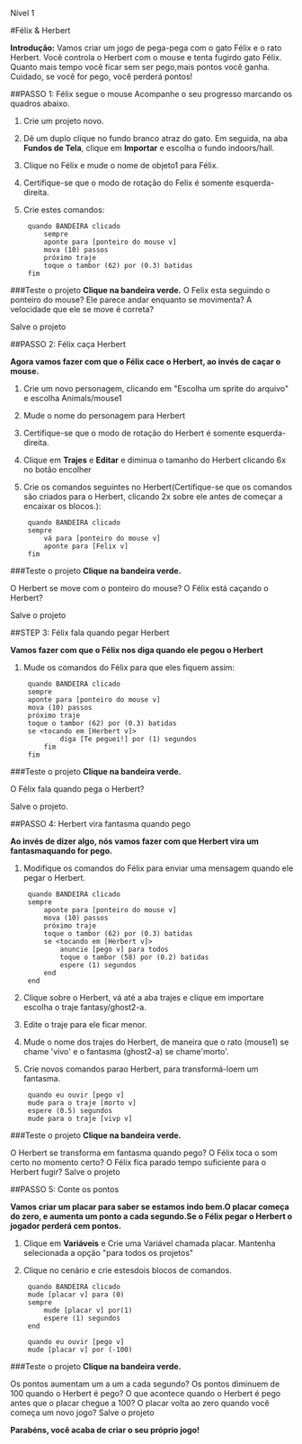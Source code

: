 Nível 1

#Félix & Herbert

__Introdução:__Vamos criar um jogo de pega-pega com o gato Félix e o rato Herbert. Você controla o Herbert com o mouse e tenta fugirdo gato Félix. Quanto mais tempo você ficar sem ser pego,mais pontos você ganha. Cuidado, se você for pego, você perderá pontos!
##PASSO 1: Félix segue o mouse
Acompanhe o seu progresso marcando os quadros abaixo.
1. Crie um projeto novo.2. Dê um duplo clique no fundo branco atraz do gato. Em seguida, na aba __Fundos de Tela__, clique em __Importar__ e escolha o fundo indoors/hall.3. Clique no  Félix e mude o nome de objeto1 para Félix. 4. Certifique-se que o modo de rotação do Felix é somente esquerda-direita.5. Crie estes comandos:

		quando BANDEIRA clicado
			sempre
			aponte para [ponteiro do mouse v]
			mova (10) passos
			próximo traje
			toque o tambor (62) por (0.3) batidas
		fim
		
###Teste o projeto__Clique na bandeira verde.__O Felix esta seguindo o ponteiro do mouse? Ele parece andar enquanto se movimenta? A velocidade que ele se move é correta?
Salve o projeto
##PASSO 2: Félix caça Herbert
__Agora vamos fazer com que o Félix cace o Herbert, ao invés de caçar o mouse.__
1. Crie um novo personagem, clicando em "Escolha um sprite do arquivo" e escolha Animals/mouse12. Mude o nome do personagem para Herbert
3. Certifique-se que o modo de rotação do Herbert é  somente esquerda-direita.
4. Clique em __Trajes__ e __Editar__ e diminua o tamanho do Herbert clicando 6x no botão encolher5. Crie os comandos seguintes no Herbert(Certifique-se que os comandos são criados para o Herbert, clicando 2x sobre ele antes de começar a encaixar os blocos.): 

		quando BANDEIRA clicado
		sempre
			vá para [ponteiro do mouse v]
			aponte para [Felix v]		
		fim
###Teste o projeto__Clique na bandeira verde.__
O Herbert se move com o ponteiro do mouse? O Félix está caçando o Herbert?
Salve o projeto
##STEP 3: Félix fala quando pegar Herbert
__Vamos fazer com que o Félix nos diga quando ele pegou o Herbert__
1. Mude os comandos do Félix para que eles fiquem assim:

		quando BANDEIRA clicado
		sempre
		aponte para [ponteiro do mouse v]
		mova (10) passos
		próximo traje
		toque o tambor (62) por (0.3) batidas
		se <tocando em [Herbert v]>
				diga [Te peguei!] por (1) segundos
			fim
		fim

###Teste o projeto__Clique na bandeira verde.__
O Félix fala quando pega o Herbert?
Salve o projeto.

##PASSO 4: Herbert vira fantasma quando pego

__Ao invés de dizer algo, nós vamos fazer com que Herbert vira um fantasmaquando for pego.__

1. Modifique os comandos do Félix para enviar uma mensagem quando ele pegar o Herbert.

		quando BANDEIRA clicado
		sempre
			aponte para [ponteiro do mouse v]
			mova (10) passos
			próximo traje
			toque o tambor (62) por (0.3) batidas
			se <tocando em [Herbert v]>
				anuncie [pego v] para todos
				toque o tambor (58) por (0.2) batidas
				espere (1) segundos
			end
		end
2. Clique sobre o Herbert, vá até a aba trajes e clique em importare escolha o traje fantasy/ghost2-a.3. Edite o traje para ele ficar menor.4. Mude o nome dos trajes do Herbert, de maneira que o rato (mouse1) se chame 'vivo' e o fantasma (ghost2-a)  se chame'morto'.5. Crie novos comandos parao Herbert, para transformá-loem um fantasma.

		quando eu ouvir [pego v]
		mude para o traje [morto v]
		espere (0.5) segundos
		mude para o traje [vivp v]	
	
	
###Teste o projeto__Clique na bandeira verde.__
O Herbert se transforma em fantasma quando pego?
O Félix toca o som certo no momento certo?
O Félix fica parado tempo suficiente para o Herbert fugir?
Salve o projeto
##PASSO 5: Conte os pontos
__Vamos criar um placar para saber se estamos indo bem.O placar começa do zero, e aumenta um ponto a cada segundo.Se o Félix pegar o Herbert o jogador perderá cem pontos.__
1. Clique em __Variáveis__ e Crie uma Variável chamada placar.  Mantenha selecionada a opção "para todos os projetos"2. Clique no cenário e crie estesdois blocos de comandos.
		quando BANDEIRA clicado
		mude [placar v] para (0)
		sempre
			mude [placar v] por(1)
			espere (1) segundos
		end
		
		quando eu ouvir [pego v]
		mude [placar v] por (-100)
	

###Teste o projeto__Clique na bandeira verde.__

Os pontos aumentam um a um a cada segundo?
Os pontos diminuem de 100 quando o Herbert é pego?
O que acontece quando o Herbert é pego antes que o placar chegue a 100?
O placar volta ao zero quando você começa um novo jogo?
Salve o projeto
__Parabéns, você acaba de criar o seu próprio jogo!__